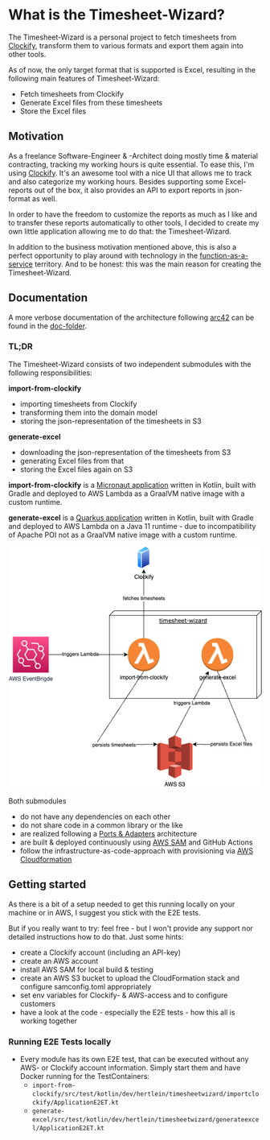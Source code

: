 # What is the Timesheet-Wizard?

The Timesheet-Wizard is a personal project to fetch timesheets from [Clockify](https://clockify.me/de/), transform them to various formats
and export them again into other tools.

As of now, the only target format that is supported is Excel, resulting in the
following main features of Timesheet-Wizard:

- Fetch timesheets from Clockify
- Generate Excel files from these timesheets
- Store the Excel files

## Motivation

As a freelance Software-Engineer & -Architect doing mostly time & material contracting, tracking my working hours is
quite essential. To ease this, I'm using [Clockify](https://clockify.me/). It's an awesome tool with a nice UI that
allows me to track and also categorize my working hours. Besides supporting some Excel-reports out of the box, it also
provides
an API to export reports in json-format as well.

In order to have the freedom to customize the reports as much as I like and to transfer these reports automatically to
other tools, I decided to create my own little application
allowing me to do that: the Timesheet-Wizard.

In addition to the business motivation mentioned above, this is also a perfect opportunity to play around with
technology in the [function-as-a-service](https://en.wikipedia.org/wiki/Function_as_a_service) territory.
And to be honest: this was the main reason for creating the Timesheet-Wizard.

## Documentation

A more verbose documentation of the architecture following [arc42](https://arc42.org/) can be found in
the [doc-folder](doc/README.md).

### TL;DR

The Timesheet-Wizard consists of two independent submodules with the following responsibilities:

**import-from-clockify**

- importing timesheets from Clockify
- transforming them into the domain model
- storing the json-representation of the timesheets in S3

**generate-excel**

- downloading the json-representation of the timesheets from S3
- generating Excel files from that
- storing the Excel files again on S3

**import-from-clockify** is a [Micronaut application](https://micronaut.io/) written in Kotlin, built with Gradle and deployed to AWS Lambda as a GraalVM native
image with a custom runtime.

**generate-excel** is a [Quarkus application](https://quarkus.io/) written in Kotlin, built with Gradle and deployed to AWS Lambda on a Java 11 runtime - due to
incompatibility of Apache POI not as a GraalVM native image with a custom runtime.

![Technical context](doc/assets/context-technical.drawio.png "Technical context")

Both submodules

- do not have any dependencies on each other
- do not share code in a common library or the like
- are realized following a [Ports & Adapters](https://en.wikipedia.org/wiki/Hexagonal_architecture_(software))
  architecture
- are built & deployed continuously using [AWS SAM](https://docs.aws.amazon.com/serverless-application-model/latest/developerguide/what-is-sam.html) and GitHub Actions
- follow the infrastructure-as-code-approach with provisioning via [AWS Cloudformation](https://aws.amazon.com/cloudformation/?nc1=h_ls) 

## Getting started

As there is a bit of a setup needed to get this running locally on your machine or in AWS, I suggest you stick with the E2E tests.

But if you really want to try: feel free - but I won't provide any support nor detailed instructions how to do that. Just some hints:

- create a Clockify account (including an API-key)
- create an AWS account
- install AWS SAM for local build & testing 
- create an AWS S3 bucket to upload the CloudFormation stack and configure samconfig.toml appropriately
- set env variables for Clockify- & AWS-access and to configure customers
- have a look at the code - especially the E2E tests - how this all is working together

### Running E2E Tests locally

- Every module has its own E2E test, that can be executed without any AWS- or Clockify account information. Simply start
  them and have Docker running for the TestContainers:
    - `import-from-clockify/src/test/kotlin/dev/hertlein/timesheetwizard/importclockify/ApplicationE2ET.kt`
    - `generate-excel/src/test/kotlin/dev/hertlein/timesheetwizard/generateexcel/ApplicationE2ET.kt` 
